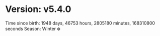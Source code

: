 # Version: v5.4.0
Time since birth: 1948 days, 46753 hours, 2805180 minutes, 168310800 seconds
Season: Winter ❄️
